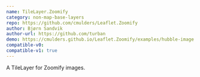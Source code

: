 ```yaml
---
name: TileLayer.Zoomify
category: non-map-base-layers
repo: https://github.com/cmulders/Leaflet.Zoomify
author: Bjørn Sandvik
author-url: https://github.com/turban
demo: https://cmulders.github.io/Leaflet.Zoomify/examples/hubble-image.html
compatible-v0:
compatible-v1: true
---
```


A TileLayer for Zoomify images.
